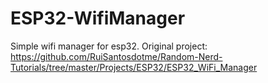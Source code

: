 # ESP32-WifiManager
Simple wifi manager for esp32.
Original project: https://github.com/RuiSantosdotme/Random-Nerd-Tutorials/tree/master/Projects/ESP32/ESP32_WiFi_Manager
